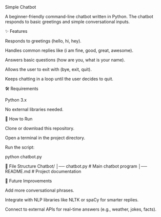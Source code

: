 Simple Chatbot

A beginner-friendly command-line chatbot written in Python. The chatbot responds to basic greetings and simple conversational inputs.

✨ Features

Responds to greetings (hello, hi, hey).

Handles common replies like (i am fine, good, great, awesome).

Answers basic questions (how are you, what is your name).

Allows the user to exit with (bye, exit, quit).

Keeps chatting in a loop until the user decides to quit.

🛠️ Requirements

Python 3.x

No external libraries needed.

🚀 How to Run

Clone or download this repository.

Open a terminal in the project directory.

Run the script:

python chatbot.py


📂 File Structure
Chatbot/
│── chatbot.py   # Main chatbot program
│── README.md    # Project documentation

🔧 Future Improvements

Add more conversational phrases.

Integrate with NLP libraries like NLTK or spaCy for smarter replies.

Connect to external APIs for real-time answers (e.g., weather, jokes, facts).
